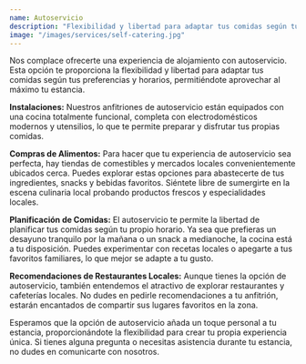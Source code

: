 ```yaml
---
name: Autoservicio
description: "Flexibilidad y libertad para adaptar tus comidas según tus preferencias y horarios"
image: "/images/services/self-catering.jpg"
---
```


Nos complace ofrecerte una experiencia de alojamiento con autoservicio. Esta opción te proporciona la flexibilidad y libertad para adaptar tus comidas según tus preferencias y horarios, permitiéndote aprovechar al máximo tu estancia.

**Instalaciones:** Nuestros anfitriones de autoservicio están equipados con una cocina totalmente funcional, completa con electrodomésticos modernos y utensilios, lo que te permite preparar y disfrutar tus propias comidas.

**Compras de Alimentos:** Para hacer que tu experiencia de autoservicio sea perfecta, hay tiendas de comestibles y mercados locales convenientemente ubicados cerca. Puedes explorar estas opciones para abastecerte de tus ingredientes, snacks y bebidas favoritos. Siéntete libre de sumergirte en la escena culinaria local probando productos frescos y especialidades locales.

**Planificación de Comidas:** El autoservicio te permite la libertad de planificar tus comidas según tu propio horario. Ya sea que prefieras un desayuno tranquilo por la mañana o un snack a medianoche, la cocina está a tu disposición. Puedes experimentar con recetas locales o apegarte a tus favoritos familiares, lo que mejor se adapte a tu gusto.

**Recomendaciones de Restaurantes Locales:** Aunque tienes la opción de autoservicio, también entendemos el atractivo de explorar restaurantes y cafeterías locales. No dudes en pedirle recomendaciones a tu anfitrión, estarán encantados de compartir sus lugares favoritos en la zona.

Esperamos que la opción de autoservicio añada un toque personal a tu estancia, proporcionándote la flexibilidad para crear tu propia experiencia única. Si tienes alguna pregunta o necesitas asistencia durante tu estancia, no dudes en comunicarte con nosotros.
